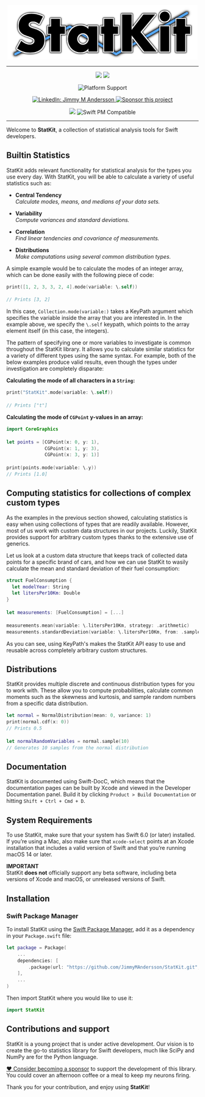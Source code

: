 <p align="center">
    <img src="https://raw.githubusercontent.com/JimmyMAndersson/StatKit/master/StatKit%20Logo.png" width="500" max-width="90%" alt="StatKit" />
</p>

***
<p align="center">
    <img src="https://img.shields.io/github/actions/workflow/status/JimmyMAndersson/StatKit/TestSuite.yml?label=test%20suite&branch=main" />
    <img src="https://img.shields.io/github/actions/workflow/status/JimmyMAndersson/StatKit/CodeStyle.yml?label=code%20style&branch=main" />
</p>

<p align="center">
    <img src="https://img.shields.io/badge/platforms-mac+linux+ios+tvos+watchos+visionos+catalyst-orange.svg?style=flat" alt="Platform Support" />
</p>

<p align="center">
    <a href="https://www.linkedin.com/in/jmandersson/">
        <img src="https://img.shields.io/badge/linkedin-jimmy%20m%20andersson-blue.svg?style=flat" alt="LinkedIn: Jimmy M Andersson" />
    </a>
    <a href="https://github.com/sponsors/JimmyMAndersson">
        <img src="https://img.shields.io/badge/%E2%9D%A4-sponsor this project-blue.svg?style=flat" alt="Sponsor this project" />
    </a>
</p>

<p align="center">
    <img src="https://img.shields.io/badge/swift-6.0-blueviolet.svg" />
    <img src="https://img.shields.io/badge/swift pm-compatible-blueviolet.svg?style=flat" alt="Swift PM Compatible" />
</p>

***

Welcome to **StatKit**, a collection of statistical analysis tools for Swift developers.

## Builtin Statistics

StatKit adds relevant functionality for statistical analysis for the types you use every day. With StatKit, you will be able to calculate a variety of useful statistics such as:

* **Central Tendency**  
*Calculate modes, means, and medians of your data sets.*

* **Variability**  
*Compute variances and standard deviations.*

* **Correlation**  
*Find linear tendencies and covariance of measurements.* 

* **Distributions**  
*Make computations using several common distribution types.* 

A simple example would be to calculate the modes of an integer array, which can be done easily with the following piece of code:

```swift
print([1, 2, 3, 3, 2, 4].mode(variable: \.self))

// Prints [3, 2]
```

In this case, `Collection.mode(variable:)` takes a KeyPath argument which specifies the variable inside the array that you are interested in. In the example above, we specify the `\.self` keypath, which points to the array element itself (in this case, the integers).

The pattern of specifying one or more variables to investigate is common throughout the StatKit library. It allows you to calculate similar statistics for a variety of different types using the same syntax. For example, both of the below examples produce valid results, even though the types under investigation are completely disparate:  

**Calculating the mode of all characters in a `String`:**  

```swift
print("StatKit".mode(variable: \.self))

// Prints ["t"]
```  

**Calculating the mode of `CGPoint` y-values in an array:**  

```swift
import CoreGraphics

let points = [CGPoint(x: 0, y: 1), 
              CGPoint(x: 1, y: 3), 
              CGPoint(x: 3, y: 1)]

print(points.mode(variable: \.y))
// Prints [1.0]
```

## Computing statistics for collections of complex custom types

As the examples in the previous section showed, calculating statistics is easy when using collections of types that are readily available. However, most of us work with custom data structures in our projects. Luckily, StatKit provides support for arbitrary custom types thanks to the extensive use of generics.

Let us look at a custom data structure that keeps track of collected data points for a specific brand of cars, and how we can use StatKit to wasily calculate the mean and standard deviation of their fuel consumption:

```swift
struct FuelConsumption {
  let modelYear: String
  let litersPer10Km: Double
}

let measurements: [FuelConsumption] = [...]

measurements.mean(variable: \.litersPer10Km, strategy: .arithmetic)
measurements.standardDeviation(variable: \.litersPer10Km, from: .sample)
```

As you can see, using KeyPath's makes the StatKit API easy to use and reusable across completely arbitrary custom structures.

## Distributions

StatKit provides multiple discrete and continuous distribution types for you to work with. These allow you to compute probabilities, calculate common moments such as the skewness and kurtosis, and sample random numbers from a specific data distribution.

```swift
let normal = NormalDistribution(mean: 0, variance: 1)
print(normal.cdf(x: 0))
// Prints 0.5

let normalRandomVariables = normal.sample(10)
// Generates 10 samples from the normal distribution
```

## Documentation
StatKit is documented using Swift-DocC, which means that the documentation pages can be built by Xcode and viewed in the Developer Documentation panel. Build it by clicking `Product > Build Documentation` or hitting `Shift + Ctrl + Cmd + D`.

## System Requirements
To use StatKit, make sure that your system has Swift 6.0 (or later) installed. If you’re using a Mac, also make sure that `xcode-select` points at an Xcode installation that includes a valid version of Swift and that you’re running macOS 14 or later.

**IMPORTANT**  
StatKit **does not** officially support any beta software, including beta versions of Xcode and macOS, or unreleased versions of Swift.

## Installation
### Swift Package Manager

To install StatKit using the [Swift Package Manager](https://swift.org/package-manager), add it as a dependency in your `Package.swift` file:

```swift
let package = Package(
    ...
    dependencies: [
        .package(url: "https://github.com/JimmyMAndersson/StatKit.git", from: "0.6.0")
    ],
    ...
)
```

Then import StatKit where you would like to use it:

```swift
import StatKit
```

## Contributions and support

StatKit is a young project that is under active development. Our vision is to create the go-to statistics library for Swift developers, much like SciPy and NumPy are for the Python language.

[:heart: Consider becoming a sponsor](https://github.com/sponsors/JimmyMAndersson) to support the development of this library.\
You could cover an afternoon coffee or a meal to keep my neurons firing.

Thank you for your contribution, and enjoy using **StatKit**!
